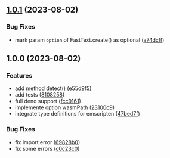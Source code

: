 ## [1.0.1](https://github.com/DreamOfIce/fasttext.wasm/compare/1.0.0...1.0.1) (2023-08-02)

### Bug Fixes

- mark param `option` of FastText.create() as optional ([a74dcff](https://github.com/DreamOfIce/fasttext.wasm/commit/a74dcff70bf9971a297c9e1372fc31185d620e11))

## 1.0.0 (2023-08-02)

### Features

- add method detect() ([e55d9f5](https://github.com/DreamOfIce/fasttext.wasm/commit/e55d9f573e1ee392f94522979637d7c53e88be82))
- add tests ([8108258](https://github.com/DreamOfIce/fasttext.wasm/commit/81082582ee0b6baa525c5d2d7d4b63867ad60cc4))
- full deno support ([fcc9161](https://github.com/DreamOfIce/fasttext.wasm/commit/fcc91619eca020fea7fc8ca21020dcca8b7aea89))
- implemente option wasmPath ([23100c9](https://github.com/DreamOfIce/fasttext.wasm/commit/23100c99903090959828269e4986c5b1a7ad7bd6))
- integrate type definitions for emscripten ([47bed7f](https://github.com/DreamOfIce/fasttext.wasm/commit/47bed7f01eeee00b67a390e7a8ffd92844d550a1))

### Bug Fixes

- fix import error ([69828b0](https://github.com/DreamOfIce/fasttext.wasm/commit/69828b00a5e135a50576aa34de043e3071c198d4))
- fix some errors ([c0c23c0](https://github.com/DreamOfIce/fasttext.wasm/commit/c0c23c0d3933a009c4ed338fac0cd590015f8fd4))

